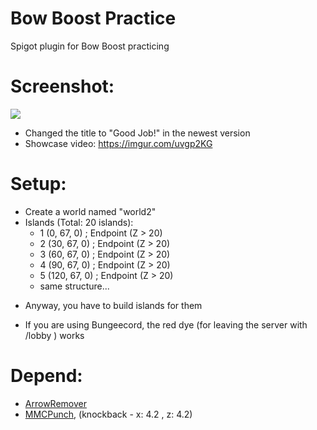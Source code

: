 # Bow Boost Practice
Spigot plugin for Bow Boost practicing

# Screenshot:
<img src="https://imgur.com/DEPYxpe.png">

 - Changed the title to "Good Job!" in the newest version
 - Showcase video: https://imgur.com/uvgp2KG

# Setup:
 - Create a world named "world2"
 - Islands (Total:  20 islands):
   - 1 (0, 67, 0) ; Endpoint (Z > 20)
   - 2 (30, 67, 0) ; Endpoint (Z > 20)
   - 3 (60, 67, 0) ; Endpoint (Z > 20)
   - 4 (90, 67, 0) ; Endpoint (Z > 20)
   - 5 (120, 67, 0) ; Endpoint (Z > 20)
   - same structure...
  + Anyway, you have to build islands for them

 - If you are using Bungeecord, the red dye (for leaving the server with /lobby ) works

# Depend:
 - [ArrowRemover](https://www.spigotmc.org/resources/arrowremover.54993/)
 - [MMCPunch](https://www.spigotmc.org/resources/mmcpunch.107863/), (knockback - x: 4.2 , z: 4.2)